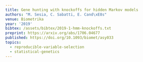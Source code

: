 ```yaml
---
title: Gene hunting with knockoffs for hidden Markov models
authors: "M. Sesia, C. Sabatti, E. Cand\xE8s"
venue: Biometrika
year: '2019'
bibtex: /assets/bibtex/2019-1-hmm-knockoffs.txt
preprint: https://arxiv.org/abs/1706.04677
published: https://doi.org/10.1093/biomet/asy033
topics:
  - reproducible-variable-selection
  - statistical-genetics
---
```

